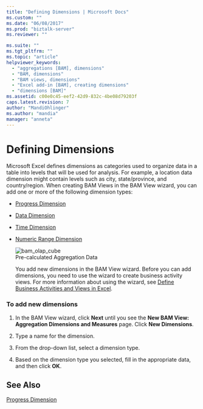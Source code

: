 ```yaml
---
title: "Defining Dimensions | Microsoft Docs"
ms.custom: ""
ms.date: "06/08/2017"
ms.prod: "biztalk-server"
ms.reviewer: ""

ms.suite: ""
ms.tgt_pltfrm: ""
ms.topic: "article"
helpviewer_keywords: 
  - "aggregations [BAM], dimensions"
  - "BAM, dimensions"
  - "BAM views, dimensions"
  - "Excel add-in [BAM], creating dimensions"
  - "dimensions [BAM]"
ms.assetid: c00e0c45-eef2-42d9-832c-4be08d79203f
caps.latest.revision: 7
author: "MandiOhlinger"
ms.author: "mandia"
manager: "anneta"
---
```

# Defining Dimensions
Microsoft Excel defines dimensions as categories used to organize data in a table into levels that will be used for analysis. For example, a location data dimension might contain levels such as city, state/province, and country/region. When creating BAM Views in the BAM View wizard, you can add one or more of the following dimension types:  
  
- [Progress Dimension](../core/progress-dimension.md)  
  
- [Data Dimension](../core/data-dimension.md)  
  
- [Time Dimension](../core/time-dimension.md)  
  
- [Numeric Range Dimension](../core/numeric-range-dimension.md)  
  
  ![](../core/media/bam-olap-cube.gif "bam_olap_cube")  
  Pre-calculated Aggregation Data  
  
  You add new dimensions in the BAM View wizard. Before you can add dimensions, you need to use the wizard to create business activity views. For more information about using the wizard, see [Define Business Activities and Views in Excel](../core/defining-business-activities-and-views-in-excel.md).  
  
### To add new dimensions  
  
1.  In the BAM View wizard, click **Next** until you see the **New BAM View: Aggregation Dimensions and Measures** page. Click **New Dimensions**.  
  
2.  Type a name for the dimension.  
  
3.  From the drop-down list, select a dimension type.  
  
4.  Based on the dimension type you selected, fill in the appropriate data, and then click **OK**.  
  
## See Also  
 [Progress Dimension](../core/progress-dimension.md)